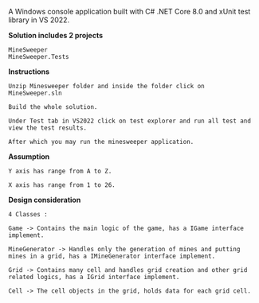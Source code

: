 A Windows console application built with C# .NET Core 8.0 and xUnit test library in VS 2022.

**Solution includes 2 projects**

	MineSweeper
	MineSweeper.Tests


**Instructions**

	Unzip Minesweeper folder and inside the folder click on MineSweeper.sln

	Build the whole solution.

	Under Test tab in VS2022 click on test explorer and run all test and view the test results.

	After which you may run the minesweeper application.

**Assumption**

	Y axis has range from A to Z.
 
	X axis has range from 1 to 26.


**Design consideration**

	4 Classes : 
 
	Game -> Contains the main logic of the game, has a IGame interface implement.
 
	MineGenerator -> Handles only the generation of mines and putting mines in a grid, has a IMineGenerator interface implement.
 
	Grid -> Contains many cell and handles grid creation and other grid related logics, has a IGrid interface implement.
 
	Cell -> The cell objects in the grid, holds data for each grid cell.
